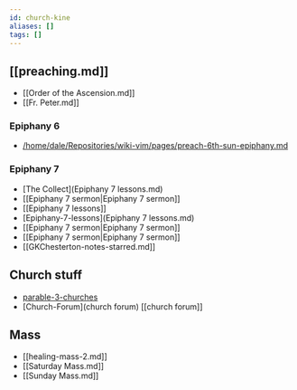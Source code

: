 ```yaml
---
id: church-kine
aliases: []
tags: []
---
```

## [[preaching.md]]

- [[Order of the Ascension.md]]
- [[Fr. Peter.md]]
### Epiphany 6
- [/home/dale/Repositories/wiki-vim/pages/preach-6th-sun-epiphany.md](pages/preach-6th-sun-epiphany.md) 
### Epiphany 7
- [The Collect](Epiphany 7 lessons.md) 
- [[Epiphany 7 sermon|Epiphany 7 sermon]] 
- [[Epiphany 7 lessons]]
- [Epiphany-7-lessons](Epiphany 7 lessons.md) 
- [[Epiphany 7 sermon|Epiphany 7 sermon]]
- [[Epiphany 7 sermon|Epiphany 7 sermon]]
- [[GKChesterton-notes-starred.md]] 

## Church stuff

- [parable-3-churches](parable-3-churches)
- [Church-Forum](church forum) [[church forum]]

## Mass

- [[healing-mass-2.md]]
- [[Saturday Mass.md]]
- [[Sunday Mass.md]]
